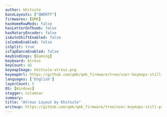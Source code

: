 ```yaml
---
author: khitsule
baseLayouts: ["QWERTY"]
firmwares: [QMK]
hasHomeRowMods: false
hasLetterOnThumb: false
hasRotaryEncoder: false
isAutoShiftEnabled: false
isComboEnabled: false
isSplit: true
isTapDanceEnabled: false
keybindings: [Gaming]
keyboard: Atreus
keyCount: 42
keymapImage: khitsule-atreus.png
keymapUrl: https://github.com/qmk/qmk_firmware/tree/user-keymaps-still-present/keyboards/atreus/keymaps/khitsule
languages: ['English']
layerCount: 5
OS: [Windows]
stagger: columnar
summary: 
title: "Atreus Layout by Khitsule"
writeup: https://github.com/qmk/qmk_firmware/tree/user-keymaps-still-present/keyboards/atreus/keymaps/khitsule/readme.md
---
```

